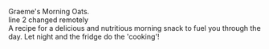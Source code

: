 Graeme's Morning Oats.  
line 2 changed remotely  
A recipe for a delicious and nutritious morning snack to fuel you through the day. Let night and the fridge do the 'cooking'!
